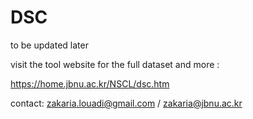 # DSC
to be updated later

visit the tool website for the full dataset and more :

https://home.jbnu.ac.kr/NSCL/dsc.htm



contact: 
zakaria.louadi@gmail.com /
zakaria@jbnu.ac.kr
